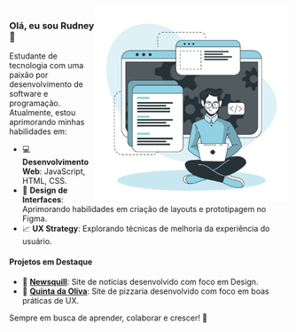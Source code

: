 <img align="right" src="./ilustracao.png" width="350"/>

<h3>Olá, eu sou Rudney 👋</h3>

<p>Estudante de tecnologia com uma paixão por desenvolvimento de software e programação. Atualmente, estou aprimorando minhas habilidades em:</p>

<ul>
  <li>💻 <strong>Desenvolvimento Web</strong>: JavaScript, HTML, CSS.</li>
  <li>🎨 <strong>Design de Interfaces</strong>: Aprimorando habilidades em criação de layouts e prototipagem no Figma.</li>
  <li>📈 <strong>UX Strategy</strong>: Explorando técnicas de melhoria da experiência do usuário.</li>
</ul>

<h4>Projetos em Destaque</h4>

<ul>
  <li>📰 <strong><a href="https://newsquill.netlify.app/">Newsquill</a></strong>: Site de notícias desenvolvido com foco em Design.</li>
  <li>🍕 <strong><a href="https://rudneyviana.github.io/redesign-pizzaria">Quinta da Oliva</a></strong>: Site de pizzaria desenvolvido com foco em boas práticas de UX.</li>
</ul>

<p>Sempre em busca de aprender, colaborar e crescer! 🚀</p>
